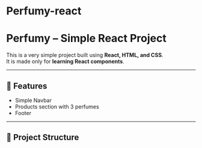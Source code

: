 # Perfumy-react

# Perfumy – Simple React Project

This is a very simple project built using **React, HTML, and CSS**.  
It is made only for **learning React components**.

---

## 🚀 Features
- Simple Navbar  
- Products section with 3 perfumes  
- Footer  

---

## 📂 Project Structure
